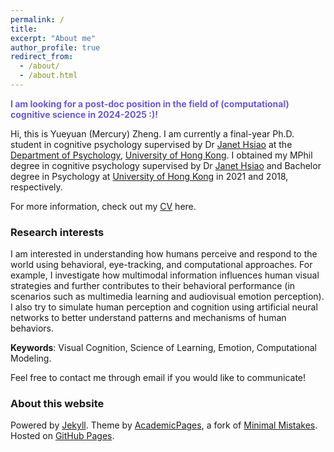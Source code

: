 ```yaml
---
permalink: /
title: 
excerpt: "About me"
author_profile: true
redirect_from:
  - /about/
  - /about.html
---
```


<span style="color:#6A5ACD; font-weight:bold">I am looking for a post-doc position in the field of (computational) cognitive science in 2024-2025 :)! </span>  
  
Hi, this is Yueyuan (Mercury) Zheng. I am currently a final-year Ph.D. student in cognitive psychology supervised by Dr [Janet Hsiao](http://abc.psy.hku.hk/janet/) at the [Department of Psychology](https://psychology.hku.hk/), [University of Hong Kong](https://www.hku.hk/). I obtained my MPhil degree in cognitive psychology supervised by Dr [Janet Hsiao](http://abc.psy.hku.hk/janet/) and Bachelor degree in Psychology at [University of Hong Kong](https://www.hku.hk/) in 2021 and 2018, respectively.  
  
For more information, check out my [CV](https://mercuryzheng.github.io/files/yz_cv.pdf) here.  

### Research interests  
I am interested in understanding how humans perceive and respond to the world using behavioral, eye-tracking, and computational approaches. For example, I investigate how multimodal information influences human visual strategies and further contributes to their behavioral performance (in scenarios such as multimedia learning and audiovisual emotion perception). I also try to simulate human perception and cognition using artificial neural networks to better understand patterns and mechanisms of human behaviors.  
  
**Keywords**: Visual Cognition, Science of Learning, Emotion, Computational Modeling.


Feel free to contact me through email if you would like to communicate!





### About this website
Powered by [Jekyll](http://jekyllrb.com). Theme by [AcademicPages](https://github.com/academicpages/academicpages.github.io), a fork of [Minimal Mistakes](https://mademistakes.com/work/minimal-mistakes-jekyll-theme/). Hosted on [GitHub Pages](https://pages.github.com/).

<!-- Powered by <a href="http://jekyllrb.com" rel="nofollow">Jekyll</a> &amp; <a href="https://github.com/academicpages/academicpages.github.io">AcademicPages</a>, a fork of <a href="https://mademistakes.com/work/minimal-mistakes-jekyll-theme/" rel="nofollow">Minimal Mistakes</a>. Hosted on GitHub Pages. -->

